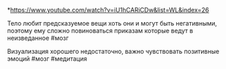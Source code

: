 *https://www.youtube.com/watch?v=iU1hCARiCDw&list=WL&index=26


Тело любит предсказуемое вещи хоть они и могут быть негативными, поэтому ему сложно повиноваться приказам которые ведут в неизведанное
#мозг


Визуализация хорошего недостаточно, важно чувствовать позитивные эмоций
#мозг #медитация
